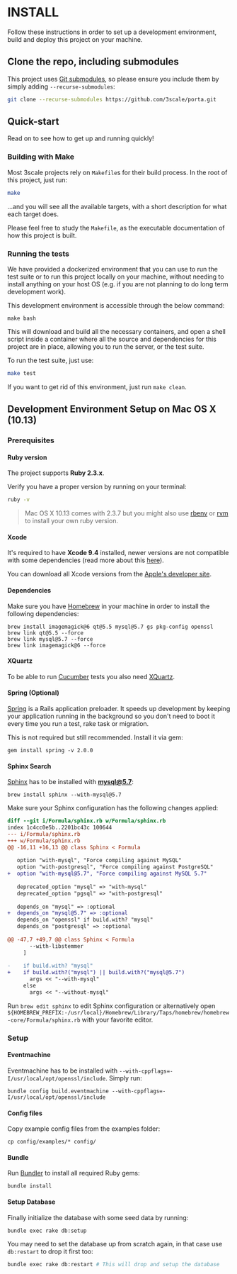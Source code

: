 # INSTALL

Follow these instructions in order to set up a development environment, build and deploy this project on your machine.

## Clone the repo, including submodules

This project uses [Git submodules](https://git-scm.com/book/en/v2/Git-Tools-Submodules), so please ensure you include them by simply adding `--recurse-submodules`:

```bash
git clone --recurse-submodules https://github.com/3scale/porta.git
``` 

## Quick-start

Read on to see how to get up and running quickly!

### Building with Make

Most 3scale projects rely on `Makefile`s for their build process. 
In the root of this project, just run: 
```bash
make
``` 

...and you will see all the available targets, with a short description for what each target does. 

Please feel free to study the `Makefile`, as the executable documentation of how this project is built.  

### Running the tests

We have provided a dockerized environment that you can use to run the test suite or to run this project 
locally on your machine, without needing to install anything on your host OS (e.g. if you are not 
planning to do long term development work).  

This development environment is accessible through the below command:

```shell
make bash
```

This will download and build all the necessary containers, and open a shell script inside a container
where all the source and dependencies for this project are in place, allowing you to run the server, 
or the test suite.

To run the test suite, just use: 

```bash
make test
```  

If you want to get rid of this environment, just run `make clean`.


## Development Environment Setup on Mac OS X (10.13)

### Prerequisites

#### Ruby version

The project supports **Ruby 2.3.x**.

Verify you have a proper version by running on your terminal:
```bash
ruby -v
```

> Mac OS X 10.13 comes with 2.3.7 but you might also use [rbenv](https://github.com/rbenv/rbenv) or [rvm](https://rvm.io/) to install your own ruby version.

#### Xcode

It's required to have **Xcode 9.4** installed, newer versions are not compatible with some dependencies (read more about this [here](https://github.com/thoughtbot/capybara-webkit/issues/1071)).

You can download all Xcode versions from the [Apple's developer site](https://developer.apple.com/download/more/?name=Xcode).

#### Dependencies

Make sure you have [Homebrew](https://brew.sh/) in your machine in order to install the following dependencies:

```shell
brew install imagemagick@6 qt@5.5 mysql@5.7 gs pkg-config openssl
brew link qt@5.5 --force
brew link mysql@5.7 --force
brew link imagemagick@6 --force
```

#### XQuartz

To be able to run [Cucumber](https://cucumber.io/) tests you also need [XQuartz](http://xquartz.macosforge.org/landing/).

#### Spring (Optional)
[Spring](https://github.com/rails/spring) is a Rails application preloader. It speeds up development by keeping your application running in the background so you don't need to boot it every time you run a test, rake task or migration.

This is not required but still recommended. Install it via gem:
```shell
gem install spring -v 2.0.0
```

#### Sphinx Search

[Sphinx](http://sphinxsearch.com/) has to be installed with **mysql@5.7**:
```shell
brew install sphinx --with-mysql@5.7
```

Make sure your Sphinx configuration has the following changes applied:
```patch
diff --git i/Formula/sphinx.rb w/Formula/sphinx.rb
index 1c4cc0e5b..2201bc43c 100644
--- i/Formula/sphinx.rb
+++ w/Formula/sphinx.rb
@@ -16,11 +16,13 @@ class Sphinx < Formula
 
   option "with-mysql", "Force compiling against MySQL"
   option "with-postgresql", "Force compiling against PostgreSQL"
+  option "with-mysql@5.7", "Force compiling against MySQL 5.7"
 
   deprecated_option "mysql" => "with-mysql"
   deprecated_option "pgsql" => "with-postgresql"
 
   depends_on "mysql" => :optional
+  depends_on "mysql@5.7" => :optional
   depends_on "openssl" if build.with? "mysql"
   depends_on "postgresql" => :optional
 
@@ -47,7 +49,7 @@ class Sphinx < Formula
       --with-libstemmer
     ]
 
-    if build.with? "mysql"
+    if build.with?("mysql") || build.with?("mysql@5.7")
       args << "--with-mysql"
     else
       args << "--without-mysql"
```

Run `brew edit sphinx` to edit Sphinx configuration or alternatively open `${HOMEBREW_PREFIX:-/usr/local}/Homebrew/Library/Taps/homebrew/homebrew-core/Formula/sphinx.rb` with your favorite editor.

### Setup

#### Eventmachine

Eventmachine has to be installed with `--with-cppflags=-I/usr/local/opt/openssl/include`. Simply run:

```shell
bundle config build.eventmachine --with-cppflags=-I/usr/local/opt/openssl/include
```

#### Config files

Copy example config files from the examples folder:

```shell
cp config/examples/* config/
```

#### Bundle

Run [Bundler](https://bundler.io/) to install all required Ruby gems:

```shell
bundle install
```

#### Setup Database

Finally initialize the database with some seed data by running:

```bash
bundle exec rake db:setup
```

You may need to set the database up from scratch again, in that case use `db:restart` to drop it first too:

```bash
bundle exec rake db:restart # This will drop and setup the database
```
